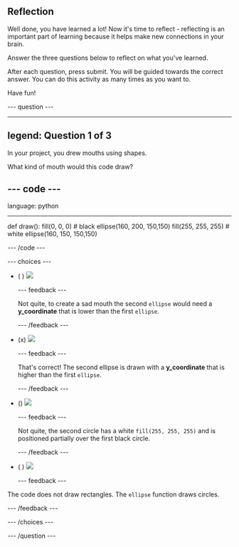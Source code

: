 ## Reflection

Well done, you have learned a lot! Now it's time to reflect - reflecting is an important part of learning because it helps make new connections in your brain.

Answer the three questions below to reflect on what you've learned.

After each question, press submit. You will be guided towards the correct answer. You can do this activity as many times as you want to.

Have fun!

--- question ---

---
legend: Question 1 of 3
---

In your project, you drew mouths using shapes.

What kind of mouth would this code draw?

--- code ---
---
language: python

---
def draw():
  fill(0, 0, 0) # black
  ellipse(160, 200, 150,150)
  fill(255, 255, 255) # white
  ellipse(160, 150, 150,150)

--- /code ---

--- choices ---

- ( ) ![](images/sad-mouth.png)

  --- feedback ---

  Not quite, to create a sad mouth the second `ellipse` would need a **y_coordinate** that is lower than the first `ellipse`.

  --- /feedback ---

- (x) ![](images/happy-mouth.png)

  --- feedback ---

  That's correct! The second ellipse is drawn with a **y_coordinate** that is higher than the first `ellipse`. 

  --- /feedback ---

- () ![](images/circle-mouth.png)

  --- feedback ---

   Not quite, the second circle has a white `fill(255, 255, 255)` and is positioned partially over the first black circle.

  --- /feedback ---

- ( ) ![](images/square-mouth.png)

  --- feedback ---

The code does not draw rectangles. The `ellipse` function draws circles.

  --- /feedback ---

--- /choices ---

--- /question ---
